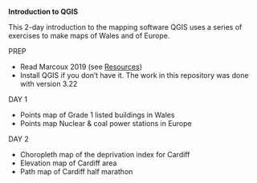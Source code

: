 **Introduction to QGIS**

This 2-day introduction to the mapping software QGIS uses a series of exercises to make maps of Wales and of Europe.

PREP
- Read Marcoux 2019 (see [Resources](https://github.com/aodhanlutetiae/QGIS/blob/main/resources.md))
- Install QGIS if you don’t have it. The work in this repository was done with version 3.22

DAY 1
- Points map of Grade 1 listed buildings in Wales
- Points map Nuclear & coal power stations in Europe

DAY 2
- Choropleth map of the deprivation index for Cardiff
- Elevation map of Cardiff area
- Path map of Cardiff half marathon
